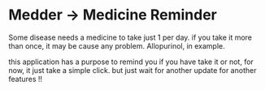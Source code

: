 <h1> Medder -> Medicine Reminder </h1>

<p> Some disease needs a medicine to take just 1 per day. if you take it more than once, it may be cause any problem.  Allopurinol, in example. <br>
 
 this application has a purpose to remind you if you have take it or not, for now, it just take a simple click. but just wait for another update
 for another features !! </p>


<!-- # medder

Medder, short for Medicine Reminder. it'll remind you if you have already taken medicine or not. just click at it an you're done

## Getting Started

This project is a starting point for a Flutter application.

A few resources to get you started if this is your first Flutter project:

- [Lab: Write your first Flutter app](https://flutter.dev/docs/get-started/codelab)
- [Cookbook: Useful Flutter samples](https://flutter.dev/docs/cookbook)

For help getting started with Flutter, view our
[online documentation](https://flutter.dev/docs), which offers tutorials,
samples, guidance on mobile development, and a full API reference.
 -->
